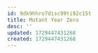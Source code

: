 ```yaml
---
id: 9dk9hhro7disc99ti92c15t
title: Mutant Year Zero
desc: ''
updated: 1729447431268
created: 1729447431268
---
```

